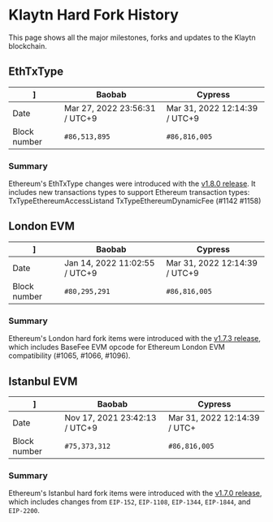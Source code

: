 # Klaytn Hard Fork History

This page shows all the major milestones, forks and updates to the Klaytn blockchain.

## EthTxType

| []()] | Baobab | Cypress |
| --------------- | --------------- | --------------- |
| Date | Mar 27, 2022 23:56:31 / UTC+9 | Mar 31, 2022 12:14:39 / UTC+9 |
| Block number  | `#86,513,895`  | `#86,816,005` |

### Summary

Ethereum's EthTxType changes were introduced with the [v1.8.0 release](https://github.com/klaytn/klaytn/releases/tag/v1.8.0). It includes new transactions types to support Ethereum transaction types: TxTypeEthereumAccessListand TxTypeEthereumDynamicFee (#1142 #1158)

## London EVM

| []()] | Baobab | Cypress |
| --------------- | --------------- | --------------- |
| Date | Jan 14, 2022 11:02:55 / UTC+9 | Mar 31, 2022 12:14:39 / UTC+9 |
| Block number  | `#80,295,291`  | `#86,816,005` |

### Summary

Ethereum's London hard fork items were introduced with the [v1.7.3 release](https://github.com/klaytn/klaytn/releases/tag/v1.7.3), which includes BaseFee EVM opcode for Ethereum London EVM compatibility (#1065, #1066, #1096).

## Istanbul EVM

| []()] | Baobab | Cypress |
| --------------- | --------------- | --------------- |
| Date | Nov 17, 2021 23:42:13 / UTC+9 |  Mar 31, 2022 12:14:39 / UTC+ |
| Block number  | `#75,373,312`  | `#86,816,005` |

### Summary

Ethereum's Istanbul hard fork items were introduced with the [v1.7.0 release](https://github.com/klaytn/klaytn/releases/tag/v1.7.0), which includes changes from `EIP-152`, `EIP-1108`, `EIP-1344`, `EIP-1844`, and `EIP-2200`.